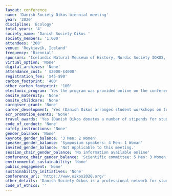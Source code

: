 ```yaml
---
layout: conference 
name: 'Danish Society Oikos biennial meeting'
year: '2020'
discipline: 'Ecology'
total_years: '4'
society_name: 'Danish Society Oikos '
society_members: '1,000'
attendees: '200'
venue: 'Reykjavík, Iceland'
frequency: 'Biennial'
sponsors: 'Icelandic Natural Meuseum of History, Nordic Society IOKOS, University of Iceland'
virtual_option: 'None'
digital_archives: 'None'
attendance_cost: ' $2000-$4000'
registration_fee: '$45-$90'
carbon_footprint: '400'
other_carbon_footprint: '100'
electonic_program: 'Yes the program was provided online on the conference website.'
onsite_maternity: 'None'
onsite_childcare: 'None'
caregiver_grant: 'None'
career_development: 'Yes (Danish Oikos arranges student workshops on topics of general interest to PhD students and postdocs. Two of our previous workshops have thus covered various aspects of writing and publishing scientific papers)'
ecr_promotion_events: 'None'
travel_awards: 'Yes (Danish Oikos donates a number of stipends for students to participate in the joint biennial Nordic meetings) '
code_of_conduct: 'None'
safety_instructions: 'None'
gender_balance: 'None'
keynote_gender_balance: '3 Men: 2 Women'
speaker_gender_balance: 'Symposium speakers: 4 Men: 1 Woman'
invited_gender_balance: 'Not Applicable to this meeting.'
session_chair_gender_balance: 'No information available online'
conference_chair_gender_balance: 'Scientific committee: 5 Men: 3 Women, Organizing committee: 4 Women: 2 Men'
environmental_sustainability: 'None'
public_engagement: 'None'
sustainability_initiatives: 'None'
conference_url: 'https://www.oikos2020.org/'
other_details: 'Danish Society Oikos is a professional network for students and professionals in ecology research, The Oikos society includes national sections from Sweden, Norway, Iceland, and Finland.'
code_of_ethics: ''
---
```

